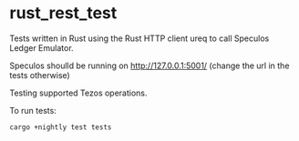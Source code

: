 # rust_rest_test

Tests written in Rust using the Rust HTTP client ureq to call Speculos Ledger Emulator.

Speculos shoulld be running on http://127.0.0.1:5001/  (change the url in the tests otherwise)

Testing supported Tezos operations.

To run tests:

```
cargo +nightly test tests
```
